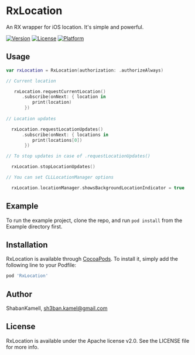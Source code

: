 # RxLocation

An RX wrapper for iOS location. It's simple and powerful.

<!---
[![CI Status](https://img.shields.io/travis/ShabanKamell/RxLocation.svg?style=flat)](https://travis-ci.org/ShabanKamell/RxLocation-iOS))
-->
[![Version](https://img.shields.io/cocoapods/v/RxLocation.svg?style=flat)](https://cocoapods.org/pods/RxLocation)
[![License](https://img.shields.io/cocoapods/l/RxLocation.svg?style=flat)](https://cocoapods.org/pods/RxLocation)
[![Platform](https://img.shields.io/cocoapods/p/RxLocation.svg?style=flat)](https://cocoapods.org/pods/RxLocation)

## Usage

```swift
var rxLocation = RxLocation(authorization: .authorizeAlways)

// Current location

   rxLocation.requestCurrentLocation()
      .subscribe(onNext: { location in
          print(location)
       })
                
// Location updates

  rxLocation.requestLocationUpdates()
      .subscribe(onNext: { locations in
          print(locations[0])
       })

// To stop updates in case of .requestLocationUpdates()

  rxLocation.stopLocationUpdates()

// You can set CLLLocationManager options

  rxLocation.locationManager.showsBackgroundLocationIndicator = true

```

## Example

To run the example project, clone the repo, and run `pod install` from the Example directory first.

## Installation

RxLocation is available through [CocoaPods](https://cocoapods.org). To install
it, simply add the following line to your Podfile:

```ruby
pod 'RxLocation'
```

## Author

ShabanKamell, sh3ban.kamel@gmail.com

## License

RxLocation is available under the Apache license v2.0. See the LICENSE file for more info.
